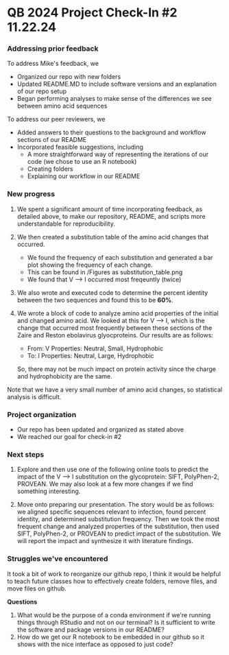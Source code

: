 # QB 2024 Project Check-In #2 11.22.24 

### Addressing prior feedback
To address Mike's feedback, we 
- Organized our repo with new folders 
- Updated README.MD to include software versions and an explanation of our repo setup
- Began performing analyses to make sense of the differences we see between amino acid sequences 

To address our peer reviewers, we 
- Added answers to their questions to the background and workflow sections of our README
- Incorporated feasible suggestions, including
    - A more straightforward way of representing the iterations of our code (we chose to use an R notebook)
    - Creating folders
    - Explaining our workflow in our README

### New progress
1. We spent a significant amount of time incorporating feedback, as detailed above, to make our repository, README, and scripts more understandable for reproducibility. 

2. We then created a substitution table of the amino acid changes that occurred.
    - We found the frequency of each substitution and generated a bar plot showing the frequency of each change. 
    - This can be found in /Figures as substitution_table.png
    - We found that V --> I occurred most freqeuntly (twice)

3. We also wrote and executed code to determine the percent identity between the two sequences and found this to be **60%**. 

4. We wrote a block of code to analyze amino acid properties of the initial and changed amino acid. We looked at this for V --> I, which is the change that occurred most frequently between these sections of the Zaire and Reston ebolavirus glyocproteins. Our results are as follows:
    - From: V Properties: Neutral, Small, Hydrophobic 
    - To: I Properties: Neutral, Large, Hydrophobic 
    
    So, there may not be much impact on protein activity since the charge and hydrophobicity are the same.

Note that we have a very small number of amino acid changes, so statistical analysis is difficult. 


### Project organization
- Our repo has been updated and organized as stated above 
- We reached our goal for check-in #2 


### Next steps
1. Explore and then use one of the following online tools to predict the impact of the V --> I substitution on the glycoprotein: SIFT, PolyPhen-2, PROVEAN. We may also look at a few more changes if we find something interesting. 

2. Move onto preparing our presentation. The story would be as follows: we aligned specific sequences relevant to infection, found percent identity, and determined substitution frequency. Then we took the most frequent change and analyzed properties of the substitution, then used SIFT, PolyPhen-2, or PROVEAN to predict impact of the substitution. We will report the impact and synthesize it with literature findings. 


### Struggles we've encountered 

It took a bit of work to reorganize our github repo, I think it would be helpful to teach future classes how to effectively create folders, remove files, and move files on github. 


**Questions**
1. What would be the purpose of a conda environment if we're running things through RStudio and not on our terminal? Is it sufficient to write the software and package versions in our README? 
2. How do we get our R notebook to be embedded in our github so it shows with the nice interface as opposed to just code? 
